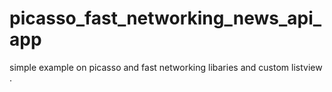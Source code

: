 # picasso_fast_networking_news_api_app
simple example on picasso and fast networking libaries and custom listview .
